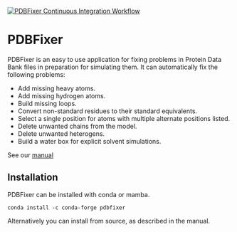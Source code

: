 [![PDBFixer Continuous Integration Workflow](https://github.com/openmm/pdbfixer/actions/workflows/CI.yml/badge.svg)](https://github.com/openmm/pdbfixer/actions/workflows/CI.yml)

PDBFixer
========

PDBFixer is an easy to use application for fixing problems in Protein Data Bank files in preparation for simulating them.  It can automatically fix the following problems:

- Add missing heavy atoms.
- Add missing hydrogen atoms.
- Build missing loops.
- Convert non-standard residues to their standard equivalents.
- Select a single position for atoms with multiple alternate positions listed.
- Delete unwanted chains from the model.
- Delete unwanted heterogens.
- Build a water box for explicit solvent simulations.

See our [manual](https://htmlpreview.github.io/?https://github.com/openmm/pdbfixer/blob/master/Manual.html)

## Installation

PDBFixer can be installed with conda or mamba.

```
conda install -c conda-forge pdbfixer
```

Alternatively you can install from source, as described in the manual.